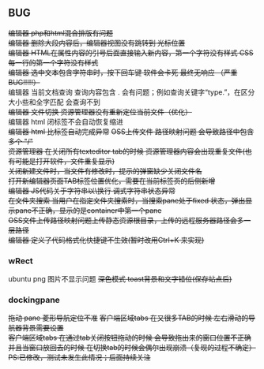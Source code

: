 ## BUG
~~编辑器 php和html混合排版有问题~~    
~~编辑器 删除大段内容后，编辑器视图没有跳转到 光标位置~~  
~~编辑器 HTML在属性内容的引号后面直接输入新内容，第一个字符没有样式  CSS 每一行的第一个字符没有样式~~  
~~编辑器 选中文本包含字符串时，按下回车键 软件会卡死 最终无响应 （严重BUG!!!!!）~~    
编辑器 当前文档查询 查询内容包含 . 会有问题；例如查询关键字“type.”，在区分大小些和全字匹配 会查询不到  
~~编辑器 文件切换 资源管理器没有重新定位当前文件（优化）~~   
编辑器 html 闭标签不会自动恢复缩进  
~~编辑器 html 比标签自动完成异常~~ 
~~OSS上传文件  路径映射问题 会导致路径中包含多个 "/"~~   
~~资源管理器 在关闭所有texteditor tab的时候 资源管理器内容会出现重复文件(也有可能是打开软件，文件重复显示)~~  
~~关闭新建文件时，当文件有修改时，提示的弹窗缺少关闭文件名~~  
~~打开新编辑器页面TAB标签位置优化，需要在当前标签页的后侧新增~~  
~~编辑器 JS代码关于字符串以\换行 调式字符串状态异常~~  
~~在文件夹搜索 当用户在指定文件夹搜索时，当搜索pane处于fixed 状态，弹出显示pane不正确，显示的是container中第一个pane~~    
~~OSS文件上传路径映射问题上传静态资源根目录，上传的远程服务器路径会多一层路径~~    
~~编辑器  定义了代码格式化快捷键不生效(暂时改用Ctrl+K 来实现)~~  

### wRect
ubuntu png 图片不显示问题
~~深色模式 toast背景和文字错位(保存站点后)~~  

### dockingpane
~~拖动 pane 菱形导航定位不准~~
~~客户端区域tabs 在又很多TAB的时候 左右滑动的导航器背景需要设置~~  
~~客户端区域tabs 在通过tab关闭按钮拖动的时候 会导致拖出来的窗口位置不正确 并且当窗口放回去的时候  在切换tab的时候会偶尔出现崩溃（复现的过程不确定）PS:已修改，测试未发生此情况；后面持续关注~~  
